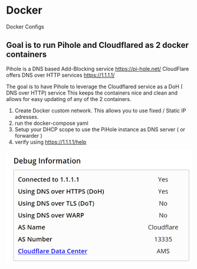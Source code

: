 # Docker
Docker Configs

## Goal is to run Pihole and Cloudflared as 2 docker containers


Pihole is a DNS based Add-Blocking service https://pi-hole.net/ 
CloudFlare offers DNS over HTTP services https://1.1.1.1/

The goal is to have Pihole to leverage the Cloudflared service as a DoH ( DNS over HTTP) service 
This keeps the containers nice and clean and allows for easy updating of any of the 2 containers.

1. Create Docker custom network. This allows you to use fixed / Static IP adresses.
2. run the docker-compose yaml
3. Setup your DHCP scope to use the PiHole instance as DNS server ( or forwarder )
4. verify using https://1.1.1.1/help

![Screenshot](https://raw.githubusercontent.com/verboompj/Docker/master/Pictures/1.1.1.1.png)


